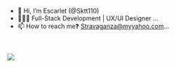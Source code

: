 - 👋 Hi, I’m Escarlet (@Sktt110)
- 👩🏼‍💻 Full-Stack Development | UX/UI Designer ...
- 📫 How to reach me❓ Stravaganza@myyahoo.com...
  

<!---
Sktt110/Sktt110 is a ✨ special ✨ repository because its `README.md` (this file) appears on your GitHub profile.
You can click the Preview link to take a look at your changes.
--->

<br>
</br>

<a href="https://visitcount.itsvg.in">
  <img src="https://visitcount.itsvg.in/api?id=Sktt110&label=Profile%20Views&color=5&icon=0&pretty=true" />
</a>
